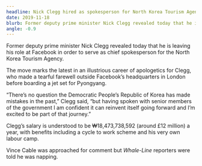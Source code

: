 ```yaml
---
headline: Nick Clegg hired as spokesperson for North Korea Tourism Agency
date: 2019-11-18
blurb: Former deputy prime minister Nick Clegg revealed today that he is leaving his role at Facebook in order to serve as chief spokesperson for the North Korea Tourism Agency.
angle: -0.9
---
```


Former deputy prime minister Nick Clegg revealed today that he is leaving his role at Facebook in order to serve as chief spokesperson for the North Korea Tourism Agency.

The move marks the latest in an illustrious career of apologetics for Clegg, who made a tearful farewell outside Facebook’s headquarters in London before boarding a jet set for Pyongyang.

“There’s no question the Democratic People’s Republic of Korea has made mistakes in the past,” Clegg said, “but having spoken with senior members of the government I am confident it can reinvent itself going forward and I’m excited to be part of that journey.”

Clegg’s salary is understood to be ₩18,473,738,592 (around £12 million) a year, with benefits including a cycle to work scheme and his very own labour camp.

Vince Cable was approached for comment but _Whale-Line_ reporters were told he was napping.
